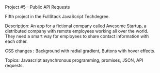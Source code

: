 Project #5 - Public API Requests

Fifth project in the FullStack JavaScript Techdegree.

Description: An app for a fictional company called Awesome Startup, a distributed company with remote employees working all over the world. They need a smart way for employees to share contact information with each other. 

CSS changes : Background with radial gradient, Buttons with hover effects.

Topics: Javascript asynchronous programming, promises, JSON, API requests.
